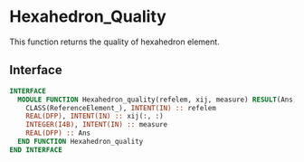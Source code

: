 # Hexahedron_Quality

This function returns the quality of hexahedron element.

## Interface


```fortran
INTERFACE
  MODULE FUNCTION Hexahedron_quality(refelem, xij, measure) RESULT(Ans)
    CLASS(ReferenceElement_), INTENT(IN) :: refelem
    REAL(DFP), INTENT(IN) :: xij(:, :)
    INTEGER(I4B), INTENT(IN) :: measure
    REAL(DFP) :: Ans
  END FUNCTION Hexahedron_quality
END INTERFACE
```
